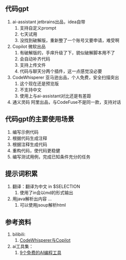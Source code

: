 ## 代码gpt
1. ai-assistant jetbrains出品，idea自带
   1. 支持自定义prompt
   2. 七天试用
   3. 没找到破解版，重新整了一个账号又要申请，难受啊
2. Copilot 微软出品
   1. 有破解版的，手痒升级了下，貌似破解脚本用不了
   2. 会自动补齐代码
   3. 支持上传文件
   4. 代码与聊天分两个插件，这一点感觉没必要
3. CodeWhisperer 亚马逊出品，个人免费，安全扫描突出
   1. 这个现在还是预览版
   2. 不支持中文
   3. 使用上与ai-assistant对比还是有差距
4. 通义灵码 阿里出品，与CodeFuse不是同一款，支持对话

## 代码gpt的主要使用场景
1. 编写示例代码
2. 根据代码生成注释
3. 根据注释生成代码
4. 重构代码，使代码更稳健
5. 编写测试用例，完成已知条件充分的任务

## 提示词积累
1. 翻译：翻译为中文 in $SELECTION
   1. 使用了in会以md的形式输出
2. 用java解析出内容 <html>...<html>
   1. 可以使用jsoup解析html

## 参考资料
1. bilibili:
   1. [CodeWhisperer与Copilot](https://www.bilibili.com/video/BV11N411z75Y/)
2. ai工具集：
   1. [9个免费的AI编程工具](https://ai-bot.cn/best-ai-coding-assistant-tools/)
